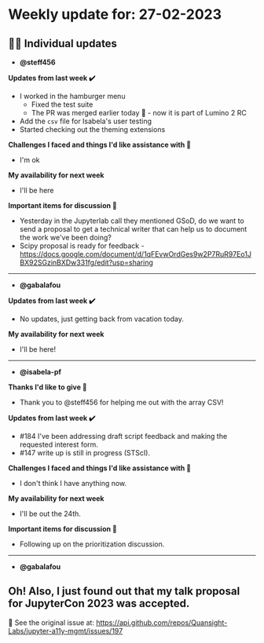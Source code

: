 # Weekly update for: 27-02-2023

## :singer: Individual updates

- **@steff456** 

 **Updates from last week :heavy_check_mark:**
- I worked in the hamburger menu
    - Fixed the test suite
    - The PR was merged earlier today 🎉 - now it is part of Lumino 2 RC 
- Add the `csv` file for Isabela's user testing
- Started checking out the theming extensions

**Challenges I faced and things I'd like assistance with 🙏**
- I'm ok

**My availability for next week**
- I'll be here

**Important items for discussion 💬**
- Yesterday in the Jupyterlab call they mentioned GSoD, do we want to send a proposal to get a technical writer that can help us to document the work we've been doing?
- Scipy proposal is ready for feedback - https://docs.google.com/document/d/1qFEvwOrdGes9w2P7RuR97Eo1JBX92SGzinBXDw331fg/edit?usp=sharing 
---

- **@gabalafou** 

 **Updates from last week :heavy_check_mark:**
- No updates, just getting back from vacation today.

**My availability for next week**
- I'll be here! 
---

- **@isabela-pf** 

 **Thanks I'd like to give 🙌**

- Thank you to @steff456 for helping me out with the array CSV!

**Updates from last week :heavy_check_mark:**
- #184 I've been addressing draft script feedback and making the requested interest form. 
- #147 write up is still in progress (STScI).

**Challenges I faced and things I'd like assistance with 🙏**
- I don't think I have anything now.

**My availability for next week**
- I'll be out the 24th.

**Important items for discussion 💬**
- Following up on the prioritization discussion. 
---

- **@gabalafou** 

 Oh! Also, I just found out that my talk proposal for JupyterCon 2023 was accepted. 
---


:link: See the original issue at: <https://api.github.com/repos/Quansight-Labs/jupyter-a11y-mgmt/issues/197>

